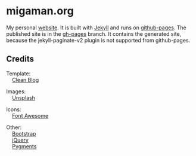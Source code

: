 # migaman.org
My personal [website](http://migaman.org). It is built with [Jekyll](http://jekyllrb.com/) and runs on [github-pages](https://pages.github.com/). The published site is in the [gh-pages](/migaman/migaman.org/tree/gh-pages) branch. It contains the generated site, because the jekyll-paginate-v2 plugin is not supported from github-pages.



## Credits

Template:  
&nbsp;&nbsp;&nbsp;&nbsp;[Clean Blog](https://blackrockdigital.github.io/startbootstrap-clean-blog-jekyll/)

Images:  
&nbsp;&nbsp;&nbsp;&nbsp;[Unsplash](https://unsplash.com/)

Icons:  
&nbsp;&nbsp;&nbsp;&nbsp;[Font Awesome](http://fontawesome.io/)

Other:  
&nbsp;&nbsp;&nbsp;&nbsp;[Bootstrap](http://getbootstrap.com)  
&nbsp;&nbsp;&nbsp;&nbsp;[jQuery](http://jquery.com)  
&nbsp;&nbsp;&nbsp;&nbsp;[Pygments](http://pygments.org)